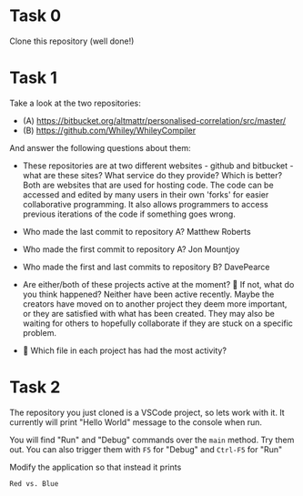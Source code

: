 # Task 0

Clone this repository (well done!)

# Task 1

Take a look at the two repositories:

  * (A) https://bitbucket.org/altmattr/personalised-correlation/src/master/
  * (B) https://github.com/Whiley/WhileyCompiler

And answer the following questions about them:

  * These repositories are at two different websites - github and bitbucket - what are these sites? What service do they provide? Which is better?
Both are websites that are used for hosting code. The code can be accessed and edited by many users in their own 'forks' for easier collaborative programming. It also allows programmers to access previous iterations of the code if something goes wrong.

  * Who made the last commit to repository A?
Matthew Roberts

  * Who made the first commit to repository A?
Jon Mountjoy

  * Who made the first and last commits to repository B?
DavePearce

  * Are either/both of these projects active at the moment? 🤔 If not, what do you think happened?
Neither have been active recently. Maybe the creators have moved on to another project they deem more important, or they are satisfied with what has been created. They may also be waiting for others to hopefully collaborate if they are stuck on a specific problem.

  * 🤔 Which file in each project has had the most activity?

# Task 2

The repository you just cloned is a VSCode project, so lets work with it.  It currently will print "Hello World" message to the console when run.

You will find "Run" and "Debug" commands over the `main` method.  Try them out.  You can also trigger them with `F5` for "Debug" and `Ctrl-F5` for "Run"

Modify the application so that instead it prints

~~~~~
Red vs. Blue
~~~~~

